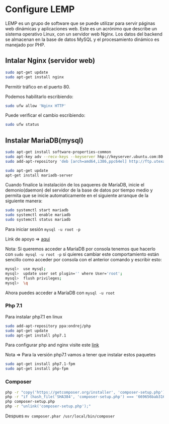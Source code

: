 # Configure LEMP

LEMP es un grupo de software que se puede utilizar para servir páginas web dinámicas y aplicaciones web. Este es un acrónimo 
que describe un sistema operativo Linux, con un servidor web Nginx.
Los datos del backend se almacenan en la base de datos MySQL y el procesamiento dinámico es manejado por PHP.

## Intalar Nginx (servidor web)
```sh
sudo apt-get update
sudo apt-get install nginx
```
Permitir tráfico en el puerto 80.

Podemos habilitarlo escribiendo:

```sh
sudo ufw allow 'Nginx HTTP' 
```

Puede verificar el cambio escribiendo:

```sh
sudo ufw status 
```
## Instalar MariaDB(mysql)

```sh
sudo apt-get install software-properties-common
sudo apt-key adv --recv-keys --keyserver hkp://keyserver.ubuntu.com:80 0xF1656F24C74CD1D8
sudo add-apt-repository 'deb [arch=amd64,i386,ppc64el] http://ftp.utexas.edu/mariadb/repo/10.1/ubuntu xenial main'

sudo apt-get update 
apt-get install mariadb-server

```
Cuando finalice la instalación de los paqueres de MaríaDB, inicie el demonio(daemon) del servidor de la base de datos
por tiempo medio y permita que se inicie automaticamente en el siguiente arranque de la siguiente manera: 

```sh 
sudo systemctl start mariadb
sudo systemctl enable mariadb
sudo systemctl status mariadb

```
Para iniciar sesión `mysql -u root -p`

Link de apoyo => [aqui](https://www.digitalocean.com/community/tutorials/how-to-reset-your-mysql-or-mariadb-root-password)

Nota: Si queremos acceder a MaríaDB por consola tenemos que hacerlo con `sudo mysql -u root -p` si quieres cambiar este comportamiento están sencillo como acceder por consola con el anterior comando y escribir esto:
```sh
mysql>  use mysql; 
mysql>  update user set plugin='' where User='root'; 
mysql>  flush privileges; 
mysql>  \q 
```
Ahora puedes acceder a MaríaDB con `mysql -u root`


### Php 7.1

Para instalar php7.1 en linux

```sh
sudo add-apt-repository ppa:ondrej/php
sudo apt-get update 
sudo apt-get install php7.1 

```
Para configurar php and nginx visite este [link](https://www.digitalocean.com/community/tutorials/como-instalar-linux-nginx-mysql-php-lemp-stack-in-ubuntu-16-04-es)

Nota => Para la versión php7.1 vamos a tener que instalar estos paquetes

```sh
sudo apt-get install php7.1-fpm
sudo apt-get install php-fpm 

```

### Composer

```sh
php -r "copy('https://getcomposer.org/installer', 'composer-setup.php');"
php -r "if (hash_file('SHA384', 'composer-setup.php') === '669656bab3166a7aff8a7506b8cb2d1c292f042046c5a994c43155c0be6190fa0355160742ab2e1c88d40d5be660b410') { echo 'Installer verified'; } else { echo 'Installer corrupt'; unlink('composer-setup.php'); } echo PHP_EOL;"
php composer-setup.php
php -r "unlink('composer-setup.php');"
```
Despues `mv composer.phar /usr/local/bin/composer`

